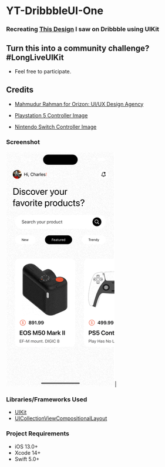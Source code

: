 # YT-DribbbleUI-One

### Recreating [This Design](https://dribbble.com/shots/15131702-Digital-Product-Store-App) I saw on Dribbble using UIKit


## Turn this into a community challenge? #LongLiveUIKit
- Feel free to participate.


## Credits
- [Mahmudur Rahman for Orizon: UI/UX Design Agency](https://dribbble.com/Orizon)

- [Playstation 5 Controller Image](https://www.vecteezy.com/free-png/ps5)
- [Nintendo Switch Controller Image](https://www.vecteezy.com/free-vector/nintendo)


### Screenshot

![Product app page](https://raw.githubusercontent.com/CharlesAE/YT-DribbbleUI-One/part_three/screenshots/horizontal_items_scroll.gif)|  


### Libraries/Frameworks Used
* [UIKit](https://developer.apple.com/documentation/uikit)
* [UICollectionViewCompositionalLayout](https://developer.apple.com/documentation/uikit/uicollectionviewcompositionallayout)

### Project Requirements
* iOS 13.0+
* Xcode 14+
* Swift 5.0+
